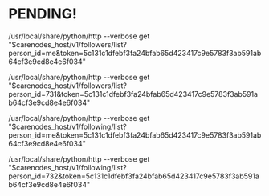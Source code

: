 # PENDING!

/usr/local/share/python/http --verbose get "$carenodes_host/v1/followers/list?person_id=me&token=5c131c1dfebf3fa24bfab65d423417c9e5783f3ab591ab64cf3e9cd8e4e6f034"

/usr/local/share/python/http --verbose get "$carenodes_host/v1/followers/list?person_id=731&token=5c131c1dfebf3fa24bfab65d423417c9e5783f3ab591ab64cf3e9cd8e4e6f034"

/usr/local/share/python/http --verbose get "$carenodes_host/v1/following/list?person_id=me&token=5c131c1dfebf3fa24bfab65d423417c9e5783f3ab591ab64cf3e9cd8e4e6f034"

/usr/local/share/python/http --verbose get "$carenodes_host/v1/following/list?person_id=732&token=5c131c1dfebf3fa24bfab65d423417c9e5783f3ab591ab64cf3e9cd8e4e6f034"
